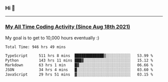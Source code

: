### Hi 🙂

---

### <a href="https://wakatime.com/@Eroxl">My All Time Coding Activity (Since Aug 18th 2021)</a>
My goal is to get to 10,000 hours eventually :)
<!--START_SECTION:waka-->

```txt
Total Time: 946 hrs 49 mins

TypeScript     511 hrs 8 mins  █████████████▒░░░░░░░░░░░   53.99 %
Python         143 hrs 11 mins ███▓░░░░░░░░░░░░░░░░░░░░░   15.12 %
Markdown       63 hrs 1 min    █▓░░░░░░░░░░░░░░░░░░░░░░░   06.66 %
JSON           34 hrs 4 mins   █░░░░░░░░░░░░░░░░░░░░░░░░   03.60 %
JavaScript     29 hrs 51 mins  ▓░░░░░░░░░░░░░░░░░░░░░░░░   03.15 %
```

<!--END_SECTION:waka-->
